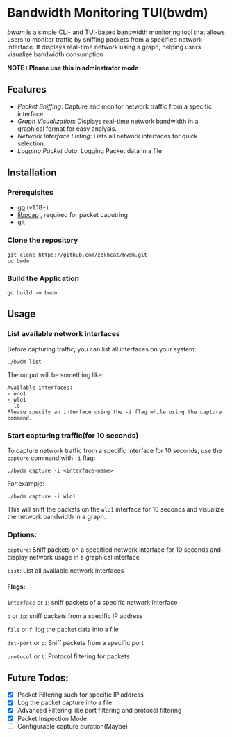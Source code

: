 # Bandwidth Monitoring TUI(bwdm)

_bwdm_ is a simple CLI- and TUI-based bandwidth monitoring tool that allows users to monitor traffic by sniffing packets from a specified network interface. It displays real-time network using a graph, helping users visualize bandwidth consumption

**NOTE : Please use this in adminstrator mode**

## Features

- _Packet Sniffing_: Capture and monitor network traffic from a specific interface.
- _Graph Visualization_: Displays real-time network bandwidth in a graphical format for easy analysis.
- _Network Interface Listing_: Lists all network interfaces for quick selection.
- _Logging Packet data_: Logging Packet data in a file

## Installation

### Prerequisites

- [go](https://go.dev/) (v1.18+)
- [libpcap](https://www.tcpdump.org/) , required for packet caputring
- [git](https://git-scm.com/)

### Clone the repository

```
git clone https://github.com/zokhcat/bwdm.git
cd bwdm
```

### Build the Application

```
go build -o bwdm
```

## Usage

### List available network interfaces

Before capturing traffic, you can list all interfaces on your system:

```
./bwdm list
```

The output will be something like:

```
Available interfaces:
- eno1
- wlo1
- lo
Please specify an interface using the -i flag while using the capture command.
```

### Start capturing traffic(for 10 seconds)

To capture network traffic from a specific interface for 10 seconds, use the `capture` command with `-i` flag:

```
./bwdm capture -i <interface-name>
```

For example:

```
./bwdm capture -i wlo1
```

This will sniff the packets on the `wlo1` interface for 10 seconds and visualize the network bandwidth in a graph.

### Options:

`capture`: Sniff packets on a specified network interface for 10 seconds and display network usage in a graphical interface

`list`: List all available network interfaces

#### Flags:

`interface` or `i`: sniff packets of a specific network interface

`p` or `ip`: sniff packets from a specific IP address

`file` or `f`: log the packet data into a file

`dst-port` or `p`: Sniff packets from a specific port

`protocol` or `t`: Protocol filtering for packets

## Future Todos: 

- [x] Packet Filtering such for specific IP address
- [x] Log the packet capture into a file
- [x] Advanced Filtering like port filtering and protocol filtering
- [x] Packet Inspection Mode
- [ ] Configurable capture duration(Maybe)
